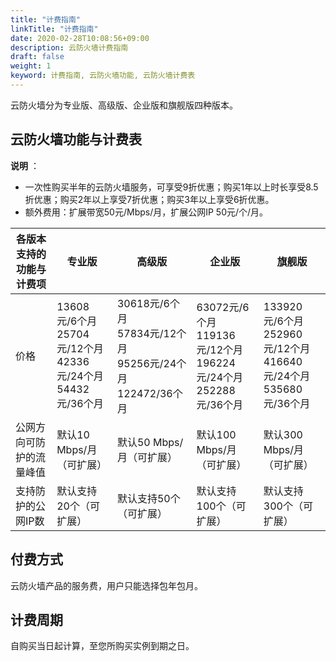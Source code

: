 ```yaml
---
title: "计费指南"
linkTitle: "计费指南"
date: 2020-02-28T10:08:56+09:00
description: 云防火墙计费指南
draft: false
weight: 1
keyword: 计费指南, 云防火墙功能, 云防火墙计费表
---
```


云防火墙分为专业版、高级版、企业版和旗舰版四种版本。

## 云防火墙功能与计费表

**说明** ：

- 一次性购买半年的云防火墙服务，可享受9折优惠；购买1年以上时长享受8.5折优惠；购买2年以上享受7折优惠；购买3年以上享受6折优惠。
- 额外费用：扩展带宽50元/Mbps/月，扩展公网IP 50元/个/月。

| **各版本支持的功能与计费项** | 专业版                                                       | **高级版**                                                   | **企业版**                                                   | 旗舰版                                                       |
| ---------------------------- | ------------------------------------------------------------ | ------------------------------------------------------------ | ------------------------------------------------------------ | ------------------------------------------------------------ |
| 价格                         | 13608元/6个月<br/>25704元/12个月<br/>42336元/24个月<br/>54432元/36个月<br/> | 30618元/6个月<br/>57834元/12个月<br/>95256元/24个月<br/>122472/36个月 | 63072元/6个月<br/>119136元/12个月<br/>196224元/24个月<br/>252288元/36个月 | 133920元/6个月<br/>252960元/12个月<br/>416640元/24个月<br/>535680元/36个月 |
| 公网方向可防护的流量峰值     | 默认10 Mbps/月（可扩展）                                     | 默认50 Mbps/月（可扩展）                                     | 默认100 Mbps/月（可扩展）                                    | 默认300 Mbps/月（可扩展）                                    |
| 支持防护的公网IP数           | 默认支持20个（可扩展）                                       | 默认支持50个（可扩展）                                       | 默认支持100个（可扩展）                                      | 默认支持300个（可扩展）                                      |

## 付费方式

云防火墙产品的服务费，用户只能选择包年包月。

## 计费周期

自购买当日起计算，至您所购买实例到期之日。
